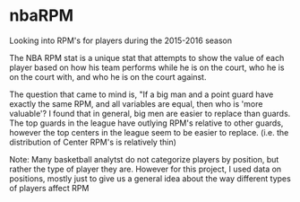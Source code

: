 # nbaRPM
Looking into RPM's for players during the 2015-2016 season 


The NBA RPM stat is a unique stat that attempts to show the value of each player based on how his team performs while he is on the court, who he is on the court with, and who he is on the court against.

The question that came to mind is, "If a big man and a point guard have exactly the same RPM, and all variables are equal, then who is 'more valuable'? I found that in general, big men are easier to replace than guards. The top guards in the league have outlying RPM's relative to other guards, however the top centers in the league seem to be easier to replace. (i.e. the distribution of Center RPM's is relatively thin)


Note: Many basketball analytst do not categorize players by position, but rather the type of player they are.  However for this project, I used data on positions, mostly just to give us a general idea about the way different types of players affect RPM
